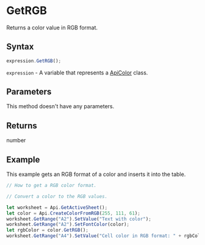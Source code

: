 # GetRGB

Returns a color value in RGB format.

## Syntax

```javascript
expression.GetRGB();
```

`expression` - A variable that represents a [ApiColor](../ApiColor.md) class.

## Parameters

This method doesn't have any parameters.

## Returns

number

## Example

This example gets an RGB format of a color and inserts it into the table.

```javascript editor-xlsx
// How to get a RGB color format.

// Convert a color to the RGB values.

let worksheet = Api.GetActiveSheet();
let color = Api.CreateColorFromRGB(255, 111, 61);
worksheet.GetRange("A2").SetValue("Text with color");
worksheet.GetRange("A2").SetFontColor(color);
let rgbColor = color.GetRGB();
worksheet.GetRange("A4").SetValue("Cell color in RGB format: " + rgbColor);
```
